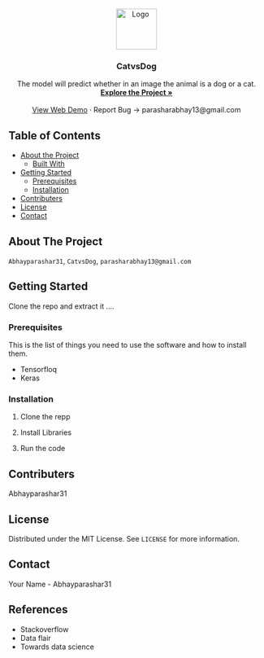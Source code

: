 <br />
<p align="center">
<p align="center">
  <a href="https://github.com/github_Abhayparashar/Google-Search-Query-Assistant">
    <img src="images/profile.png" alt="Logo" width="80" height="80">
  </a>

  <h3 align="center">CatvsDog</h3>

  <p align="center">
The model will predict whether in an image the animal is a dog or a cat.
    <br />
    <a href="https://github.com/Abhayparashar31/catvsdog/"><strong>Explore the Project »</strong></a>
    <br />
    <br />
    <a href="#">View Web Demo</a>
    ·
    <a>Report Bug -> parasharabhay13@gmail.com</a>
    
  </p>
</p>



<!-- TABLE OF CONTENTS -->
## Table of Contents

* [About the Project](#about-the-project)
  * [Built With](#built-with)
* [Getting Started](#getting-started)
  * [Prerequisites](#prerequisites)
  * [Installation](#installation)
* [Contributers](#contributers)
* [License](#license)
* [Contact](#contact)


<!-- ABOUT THE PROJECT -->
## About The Project

`Abhayparashar31`, `CatvsDog`,  `parasharabhay13@gmail.com`

<!-- GETTING STARTED -->
## Getting Started

Clone the repo and extract it ....

### Prerequisites

This is the list of things you need to use the software and how to install them.
* Tensorfloq
* Keras

### Installation
 
1. Clone the repp

2. Install Libraries

3. Run the code

## Contributers

Abhayparashar31

<!-- LICENSE -->
## License

Distributed under the MIT License. See `LICENSE` for more information.

<!-- CONTACT -->
## Contact

Your Name - Abhayparashar31

## References
* Stackoverflow
* Data flair
* Towards data science

